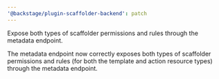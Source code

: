```yaml
---
'@backstage/plugin-scaffolder-backend': patch
---
```


Expose both types of scaffolder permissions and rules through the metadata endpoint.

The metadata endpoint now correctly exposes both types of scaffolder permissions and rules (for both the template and action resource types) through the metadata endpoint.
